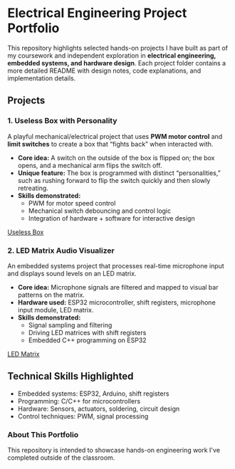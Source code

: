# Electrical Engineering Project Portfolio  

This repository highlights selected hands-on projects I have built as part of my coursework and independent exploration in **electrical engineering, embedded systems, and hardware design**. Each project folder contains a more detailed README with design notes, code explanations, and implementation details.  

## Projects  

### 1. Useless Box with Personality  
A playful mechanical/electrical project that uses **PWM motor control** and **limit switches** to create a box that “fights back” when interacted with.  
- **Core idea:** A switch on the outside of the box is flipped on; the box opens, and a mechanical arm flips the switch off.  
- **Unique feature:** The box is programmed with distinct “personalities,” such as rushing forward to flip the switch quickly and then slowly retreating.  
- **Skills demonstrated:**  
  - PWM for motor speed control  
  - Mechanical switch debouncing and control logic  
  - Integration of hardware + software for interactive design  

[Useless Box](./useless_box)  

### 2. LED Matrix Audio Visualizer  
An embedded systems project that processes real-time microphone input and displays sound levels on an LED matrix.  
- **Core idea:** Microphone signals are filtered and mapped to visual bar patterns on the matrix.  
- **Hardware used:** ESP32 microcontroller, shift registers, microphone input module, LED matrix.  
- **Skills demonstrated:**  
  - Signal sampling and filtering  
  - Driving LED matrices with shift registers  
  - Embedded C++ programming on ESP32  

[LED Matrix](./ledmatrix)  

## Technical Skills Highlighted  
- Embedded systems: ESP32, Arduino, shift registers  
- Programming: C/C++ for microcontrollers  
- Hardware: Sensors, actuators, soldering, circuit design  
- Control techniques: PWM, signal processing  

### About This Portfolio  
This repository is intended to showcase hands-on engineering work I've completed outside of the classroom. 
